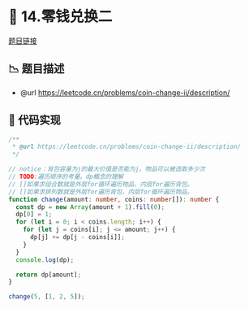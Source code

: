# 🎲 14.零钱兑换二

[题目链接](https://leetcode.cn/problems/coin-change-ii/description/)

## 📉 题目描述
* @url https://leetcode.cn/problems/coin-change-ii/description/

## 📝 代码实现
```typescript
/**
 * @url https://leetcode.cn/problems/coin-change-ii/description/
 */

// notice：背包容量为j的最大价值是否能为j，物品可以被选取多少次
// TODO:遍历顺序的考量。dp概念的理解
// []如果求组合数就是外层for循环遍历物品，内层for遍历背包。
// []如果求排列数就是外层for遍历背包，内层for循环遍历物品。
function change(amount: number, coins: number[]): number {
  const dp = new Array(amount + 1).fill(0);
  dp[0] = 1;
  for (let i = 0; i < coins.length; i++) {
    for (let j = coins[i]; j <= amount; j++) {
      dp[j] += dp[j - coins[i]];
    }
  }
  console.log(dp);

  return dp[amount];
}

change(5, [1, 2, 5]);

```
